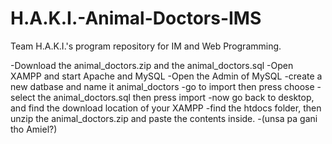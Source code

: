 # H.A.K.I.-Animal-Doctors-IMS
Team H.A.K.I.'s program repository for IM and Web Programming.

-Download the animal_doctors.zip and the animal_doctors.sql
-Open XAMPP and start Apache and MySQL
-Open the Admin of MySQL
-create a new datbase and name it animal_doctors
-go to import then press choose
-select the animal_doctors.sql then press import
-now go back to desktop, and find the download location of your XAMPP
-find the htdocs folder, then unzip the animal_doctors.zip and paste the contents inside.
-(unsa pa gani tho Amiel?)
